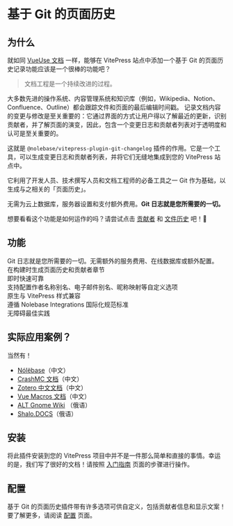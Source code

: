 <script setup>
import packageJSON from '~/packages/vitepress-plugin-git-changelog/package.json'
</script>

# 基于 Git 的页面历史 <Badge type="tip" :text="`v${packageJSON.version}`" />

## 为什么

就如同 [VueUse 文档](https://vueuse.org/core/useStorage/#contributors) 一样，能够在 VitePress 站点中添加一个基于 Git 的页面历史记录功能应该是一个很棒的功能吧？

> 文档工程是一个持续改进的过程。

大多数先进的操作系统、内容管理系统和知识库（例如，Wikipedia、Notion、Confluence、Outline）都会跟踪文件和页面的最后编辑时间戳。
记录文档内容的变更与修改是至关重要的：它通过界面的方式让用户得以了解最近的更新，识别贡献者，并了解页面的演变，因此，包含一个变更日志和贡献者列表对于透明度和认可是至关重要的。

这就是 `@nolebase/vitepress-plugin-git-changelog` 插件的作用。它是一个工具，可以生成变更日志和贡献者列表，并将它们无缝地集成到您的 VitePress 站点中。

它利用了开发人员、技术撰写人员和文档工程师的必备工具之一 Git 作为基础，以生成与之相关的「页面历史」。

无需为云上数据库，服务器设置和支付额外费用。**Git 日志就是您所需要的一切。**

想要看看这个功能是如何运作的吗？请尝试点击 [贡献者](#contributors) 和 [文件历史](#file-history) 吧！🚀

## 功能

<div grid="~ cols-[auto_1fr] gap-1" items-start my-1>
  <div h=[1rem]><div i-icon-park-outline:check-one text="green-600" /></div>
  <span>Git 日志就是您所需要的一切。无需额外的服务费用、在线数据库或额外配置。</span>
  <div h=[1rem]><div i-icon-park-outline:check-one text="green-600" /></div>
  <span>在构建时生成页面历史和贡献者章节</span>
  <div h=[1rem]><div i-icon-park-outline:check-one text="green-600" /></div>
  <span>即时快速可靠</span>
  <div h=[1rem]><div i-icon-park-outline:check-one text="green-600" /></div>
  <span>支持配置作者名称别名、电子邮件别名、昵称映射等自定义选项</span>
  <div h=[1rem]><div i-icon-park-outline:check-one text="green-600" /></div>
  <span>原生与 VitePress 样式兼容</span>
  <div h=[1rem]><div i-icon-park-outline:check-one text="green-600" /></div>
  <span>遵循 Nolebase Integrations 国际化规范标准</span>
  <div h=[1rem]><div i-icon-park-outline:check-one text="green-600" /></div>
  <span>无障碍最佳实践</span>
</div>

## 实际应用案例？

当然有！

- [Nólëbase](https://nolebase.ayaka.io/%E7%AC%94%E8%AE%B0/#%E8%B4%A1%E7%8C%AE%E8%80%85)（中文）
- [CrashMC 文档](https://crashmc.com/analyzer#contributors)（中文）
- [Zotero 中文文档](https://zotero-chinese.com/user-guide/#%E8%B4%A1%E7%8C%AE%E8%80%85)（中文）
- [Vue Macros 文档](https://vue-macros.dev/zh-CN/guide/getting-started.html)（中文）
- [ALT Gnome Wiki](https://alt-gnome.wiki/download.html#%D0%B8%D1%81%D1%82%D0%BE%D1%80%D0%B8%D1%8F-%D0%B8%D0%B7%D0%BC%D0%B5%D0%BD%D0%B5%D0%BD%D0%B8%D0%B8) （俄语）
- [Shalo.DOCS](https://docs.shalotts.site/docs/01_introduction/#changelog)（俄语）

## 安装

将此插件安装到您的 VitePress 项目中并不是一件那么简单和直接的事情。幸运的是，我们写了很好的文档！请按照 [入门指南](./getting-started) 页面的步骤进行操作。

## 配置

基于 Git 的页面历史插件带有许多选项可供自定义，包括贡献者信息和显示文案！要了解更多，请阅读 [配置](./configure-ui) 页面。
